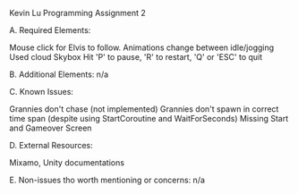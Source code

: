 Kevin Lu 
Programming Assignment 2

A. Required Elements:

Mouse click for Elvis to follow. Animations change between idle/jogging
Used cloud Skybox
Hit 'P' to pause, 'R' to restart, 'Q' or 'ESC' to quit

B. Additional Elements:
n/a

C. Known Issues:

Grannies don't chase (not implemented)
Grannies don't spawn in correct time span (despite using StartCoroutine and WaitForSeconds)
Missing Start and Gameover Screen

D. External Resources:

Mixamo, Unity documentations

E. Non-issues tho worth mentioning or concerns:
n/a
